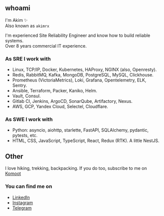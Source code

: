 whoami
------
I'm Akim ✨   
Also known as `akimrx`
  
I'm experienced Site Reliability Engineer and know how to build reliable systems.  
Over 8 years commercial IT experience.

### As SRE I work with

- Linux, TCP/IP, Docker, Kubernetes, HAProxy, NGINX (also, Openresty).
- Redis, RabbitMQ, Kafka, MongoDB, PostgreSQL, MySQL, Clickhouse.
- Prometheus (VictoriaMetrics), Loki, Grafana, Opentelemetry, ELK, Sentry.
- Ansible, Terraform, Packer, Kaniko, Helm.
- Vault, Consul.
- Gitlab CI, Jenkins, ArgoCD, SonarQube, Artifactory, Nexus.
- AWS, GCP, Yandex Cloud, Selectel, Cloudflare.


### As SWE I work with

- Python: asyncio, aiohttp, starlette, FastAPI, SQLAlchemy, pydantic, pytests, etc.
- HTML, CSS, JavaScript, TypeScript, React, Redux (RTK). A little NestJS.


Other
-----

I love hiking, trekking, backpacking. If you do too, subscribe to me on [Komoot](https://www.komoot.com/user/2710177891321)


### You can find me on
* [LinkedIn](https://www.linkedin.com/in/akimrx/)
* [Instagram](https://instagram.com/akimrx)
* [Telegram](https://t.me/akimrx)


<!--
**akimrx/akimrx** is a ✨ _special_ ✨ repository because its `README.md` (this file) appears on your GitHub profile.

Here are some ideas to get you started:

- 🔭 I’m currently working on ...
- 🌱 I’m currently learning ...
- 👯 I’m looking to collaborate on ...
- 🤔 I’m looking for help with ...
- 💬 Ask me about ...
- 📫 How to reach me: ...
- 😄 Pronouns: ...
- ⚡ Fun fact: ...
-->
